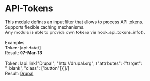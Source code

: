 API-Tokens
==========

This module defines an input filter that allows to process API tokens.<br/>
Supports flexible caching mechanisms.<br/>
Any module is able to provide own tokens via hook_api_tokens_info().<br/>
<br/>
Examples<br/>
  Token:  [api:date/]<br/>
  Result: <strong>07-Mar-13</strong><br/>
<br/>
  Token:  [api:link["Drupal", "http://drupal.org", {"attributes": {"target": "_blank", "class": ["button"]}}]/]<br/>
  Result: <a class="button" target="_blank" href="http://drupal.org">Drupal</a>
